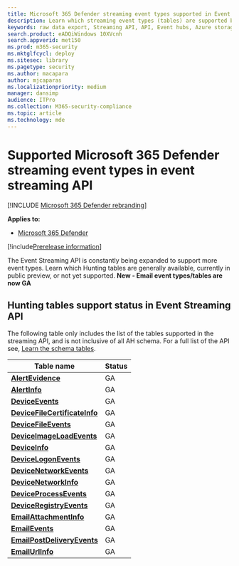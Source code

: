```yaml
---
title: Microsoft 365 Defender streaming event types supported in Event Streaming API
description: Learn which streaming event types (tables) are supported by the streaming API
keywords: raw data export, Streaming API, API, Event hubs, Azure storage, storage account, Hunting, raw data sharing
search.product: eADQiWindows 10XVcnh
search.appverid: met150
ms.prod: m365-security
ms.mktglfcycl: deploy
ms.sitesec: library
ms.pagetype: security
ms.author: macapara
author: mjcaparas
ms.localizationpriority: medium
manager: dansimp
audience: ITPro
ms.collection: M365-security-compliance
ms.topic: article
ms.technology: mde
---
```


# Supported Microsoft 365 Defender streaming event types in event streaming API

[!INCLUDE [Microsoft 365 Defender rebranding](../../includes/microsoft-defender.md)]

**Applies to:**
- [Microsoft 365 Defender](https://go.microsoft.com/fwlink/?linkid=2118804)

[!include[Prerelease information](../../includes/prerelease.md)]


The Event Streaming API is constantly being expanded to support more event types. Learn which Hunting tables are generally available, currently in public preview, or not yet supported. 
**New - Email event types/tables are now GA**

## Hunting tables support status in Event Streaming API

The following table only includes the list of the tables supported in the streaming API, and is not inclusive of all AH schema. For a full list of the API see, [Learn the schema tables](advanced-hunting-schema-tables.md#learn-the-schema-tables).


| Table name | Status |
|------------|-------------|
| **[AlertEvidence](advanced-hunting-alertevidence-table.md)** | GA |
| **[AlertInfo](advanced-hunting-alertinfo-table.md)** | GA  |
| **[DeviceEvents](advanced-hunting-deviceevents-table.md)** |GA |
| **[DeviceFileCertificateInfo](advanced-hunting-DeviceFileCertificateInfo-table.md)** |GA |
| **[DeviceFileEvents](advanced-hunting-devicefileevents-table.md)** | GA |
| **[DeviceImageLoadEvents](advanced-hunting-deviceimageloadevents-table.md)** | GA |
| **[DeviceInfo](advanced-hunting-deviceinfo-table.md)** | GA |
| **[DeviceLogonEvents](advanced-hunting-devicelogonevents-table.md)** | GA |
| **[DeviceNetworkEvents](advanced-hunting-devicenetworkevents-table.md)** |GA |
| **[DeviceNetworkInfo](advanced-hunting-devicenetworkinfo-table.md)** | GA |
| **[DeviceProcessEvents](advanced-hunting-deviceprocessevents-table.md)** | GA |
| **[DeviceRegistryEvents](advanced-hunting-deviceregistryevents-table.md)** | GA |
| **[EmailAttachmentInfo](advanced-hunting-emailattachmentinfo-table.md)** | GA |
| **[EmailEvents](advanced-hunting-emailevents-table.md)** | GA |
| **[EmailPostDeliveryEvents](advanced-hunting-emailpostdeliveryevents-table.md)** | GA |
| **[EmailUrlInfo](advanced-hunting-emailurlinfo-table.md)** | GA |


